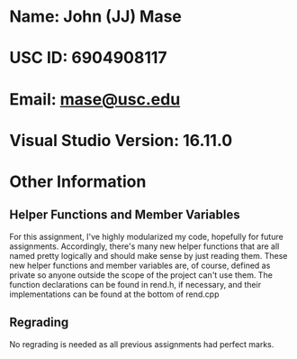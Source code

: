 # Name: John (JJ) Mase
# USC ID: 6904908117
# Email: mase@usc.edu
# Visual Studio Version: 16.11.0
# Other Information
## Helper Functions and Member Variables
For this assignment, I've highly modularized my code, hopefully for future assignments. Accordingly, there's many new helper functions that are all named pretty logically and should make sense by just reading them. These new helper functions and member variables are, of course, defined as private so anyone outside the scope of the project can't use them. The function declarations can be found in rend.h, if necessary, and their implementations can be found at the bottom of rend.cpp

## Regrading
No regrading is needed as all previous assignments had perfect marks.